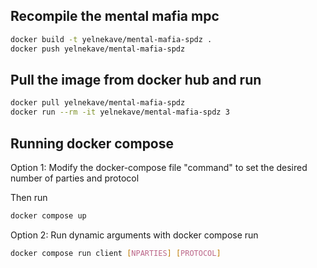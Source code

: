 

## Recompile the mental mafia mpc
```bash
docker build -t yelnekave/mental-mafia-spdz .
docker push yelnekave/mental-mafia-spdz
```

## Pull the image from docker hub and run

```bash
docker pull yelnekave/mental-mafia-spdz
docker run --rm -it yelnekave/mental-mafia-spdz 3
```

## Running docker compose

Option 1: Modify the docker-compose file "command" to set the desired number of parties and protocol

Then run

```bash
docker compose up
```

Option 2: Run dynamic arguments with docker compose run

```bash
docker compose run client [NPARTIES] [PROTOCOL]
```
